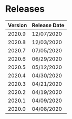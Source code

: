 # Releases

 | Version | Release Date |
 | ------- | ------------ |
 | 2020.9 | 12/07/2020 |
 | 2020.8 | 12/03/2020 |
 | 2020.7 | 07/05/2020 |
 | 2020.6 | 06/29/2020 |
 | 2020.5 | 05/12/2020 |
 | 2020.4 | 04/30/2020 |
 | 2020.3 | 04/21/2020 |
 | 2020.2 | 04/19/2020 |
 | 2020.1 | 04/09/2020 |
 | 2020.0 | 04/08/2020 |
